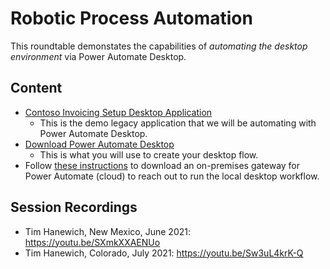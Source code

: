 # Robotic Process Automation
This roundtable demonstates the capabilities of *automating the desktop environment* via Power Automate Desktop.

## Content
- [Contoso Invoicing Setup Desktop Application](./ContosoInvoicingSetup.exe)
    - This is the demo legacy application that we will be automating with Power Automate Desktop.
- [Download Power Automate Desktop](https://go.microsoft.com/fwlink/?linkid=2102613)
    - This is what you will use to create your desktop flow.
- Follow [these instructions](https://docs.microsoft.com/en-us/data-integration/gateway/service-gateway-install) to download an on-premises gateway for Power Automate (cloud) to reach out to run the local desktop workflow.

## Session Recordings
- Tim Hanewich, New Mexico, June 2021: https://youtu.be/SXmkXXAENUo
- Tim Hanewich, Colorado, July 2021: https://youtu.be/Sw3uL4krK-Q